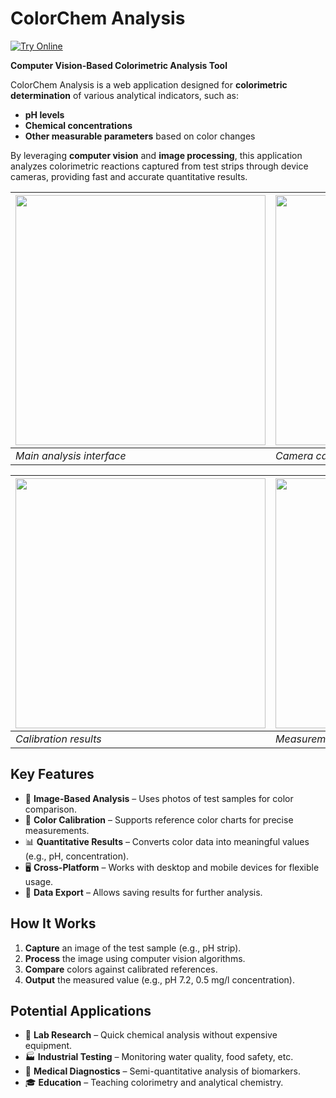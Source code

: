 # ColorChem Analysis  
[![Try Online](https://img.shields.io/badge/TRY%20ONLINE-Available%20at%20ph.rybakov--k.ru-brightgreen)](https://ph.rybakov-k.ru/)

**Computer Vision-Based Colorimetric Analysis Tool**  

ColorChem Analysis is a web application designed for **colorimetric determination** of various analytical indicators, such as:  
- **pH levels**  
- **Chemical concentrations**  
- **Other measurable parameters** based on color changes  

By leveraging **computer vision** and **image processing**, this application analyzes colorimetric reactions captured from test strips through device cameras, providing fast and accurate quantitative results.  

<div align="center">

| <img src="https://github.com/user-attachments/assets/bd27af0d-2b1e-4e85-b6fc-bfbdf8bcfe40" width="400"> | <img src="https://github.com/user-attachments/assets/7f9ec63b-8280-4793-97ad-24a0930e389b" width="400"> |
|--------------------------------------------------------------------------------------------------------|--------------------------------------------------------------------------------------------------------|
| *Main analysis interface*                                                                              | *Camera calibration*                                                                                   |

| <img src="https://github.com/user-attachments/assets/50f9bf2d-36c2-428e-bc29-039d22df096b" width="400"> | <img src="https://github.com/user-attachments/assets/0ec11786-bd15-4809-9d43-7e338e53e538" width="400"> |
|--------------------------------------------------------------------------------------------------------|--------------------------------------------------------------------------------------------------------|
| *Calibration results*                                                                                  | *Measurement results*                                                                                  |

</div>

## Key Features  
- 📸 **Image-Based Analysis** – Uses photos of test samples for color comparison.  
- 🎨 **Color Calibration** – Supports reference color charts for precise measurements.  
- 📊 **Quantitative Results** – Converts color data into meaningful values (e.g., pH, concentration).  
- 🖥️ **Cross-Platform** – Works with desktop and mobile devices for flexible usage.  
- 📂 **Data Export** – Allows saving results for further analysis.  

## How It Works  
1. **Capture** an image of the test sample (e.g., pH strip).  
2. **Process** the image using computer vision algorithms.  
3. **Compare** colors against calibrated references.  
4. **Output** the measured value (e.g., pH 7.2, 0.5 mg/l concentration).  

## Potential Applications  
- 🧪 **Lab Research** – Quick chemical analysis without expensive equipment.  
- 🏭 **Industrial Testing** – Monitoring water quality, food safety, etc.  
- 🏥 **Medical Diagnostics** – Semi-quantitative analysis of biomarkers.  
- 🎓 **Education** – Teaching colorimetry and analytical chemistry.  
